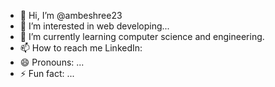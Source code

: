 - 👋 Hi, I’m @ambeshree23
- 👀 I’m interested in  web developing...
- 🌱 I’m currently learning  computer science and engineering.
- 📫 How to reach me LinkedIn: 
- 😄 Pronouns: ...
- ⚡ Fun fact: ...

<!---
ambeshree23/ambeshree23 is a ✨ special ✨ repository because its `README.md` (this file) appears on your GitHub profile.
You can click the Preview link to take a look at your changes.
--->
